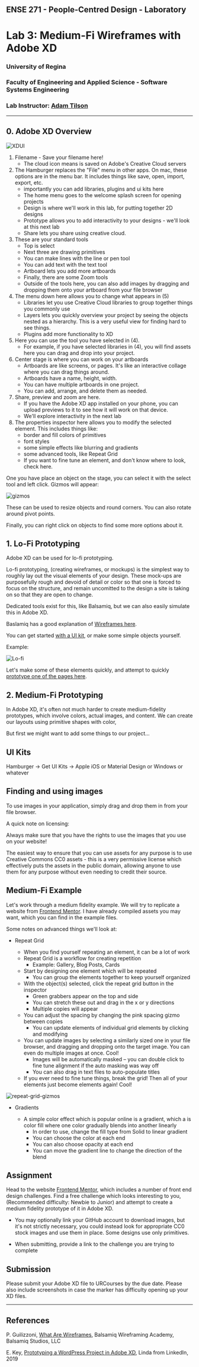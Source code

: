 ## ENSE 271 - People-Centred Design - Laboratory

# Lab 3: Medium-Fi Wireframes with Adobe XD

### University of Regina
### Faculty of Engineering and Applied Science - Software Systems Engineering

### Lab Instructor: [Adam Tilson](mailto:Adam.Tilson@uregina.ca)

---

## 0. Adobe XD Overview

![XDUI][XDUI]

1. Filename - Save your filename here!
    - The cloud icon means is saved on Adobe's Creative Cloud servers
2. The Hamburger replaces the "File" menu in other apps. On mac, these options are in the menu bar. It includes things like save, open, import, export, etc.
    - importantly you can add libraries, plugins and ui kits here
    - The home menu goes to the welcome splash screen for opening projects  
    - Design is where we'll work in this lab, for putting together 2D designs
    - Prototype allows you to add interactivity to your designs - we'll look at this next lab
    - Share lets you share using creative cloud.
3. These are your standard tools
    - Top is select
    - Next three are drawing primitives
    - You can make lines with the line or pen tool
    - You can add text with the text tool
    - Artboard lets you add more artboards
    - Finally, there are some Zoom tools
    - Outside of the tools here, you can also add images by dragging and dropping them onto your artboard from your file browser
4. The menu down here allows you to change what appears in (5)
    - Libraries let you use Creative Cloud libraries to group together things you commonly use
    - Layers lets you quickly overview your project by seeing the objects nested as a hierarchy. This is a very useful view for finding hard to see things.
    - Plugins add more functionality to XD
5. Here you can use the tool you have selected in (4). 
    - For example, if you have selected libraries in (4), you will find assets here you can drag and drop into your project.
6. Center stage is where you can work on your artboards
    - Artboards are like screens, or pages. It's like an interactive collage where you can drag things around.
    - Artboards have a name, height, width.
    - You can have multiple artboards in one project.
    - You can add, arrange, and delete them as needed.
7. Share, preview and zoom are here. 
    - If you have the Adobe XD app installed on your phone, you can upload previews to it to see how it will work on that device.
    - We'll explore interactivity in the next lab
8.  The properties inspector here allows you to modify the selected element. This includes things like:
    - border and fill colors of primitives
    - font styles
    - some simple effects like blurring and gradients
    - some advanced tools, like Repeat Grid
    - If you want to fine tune an element, and don't know where to look, check here.

One you have place an object on the stage, you can select it with the select tool and left click. Gizmos will appear:

![gizmos][gizmos]

These can be used to resize objects and round corners. You can also rotate around pivot points.

Finally, you can right click on objects to find some more options about it.

## 1. Lo-Fi Prototyping

Adobe XD can be used for lo-fi prototyping.

Lo-fi prototyping, (creating wireframes, or mockups) is the simplest way to roughly lay out the visual elements of your design. These mock-ups are purposefully rough and devoid of detail or color so that one is forced to focus on the structure, and remain uncomitted to the design a site is taking on so that they are open to change.

Dedicated tools exist for this, like Balsamiq, but we can also easily simulate this in Adobe XD.

Baslamiq has a good explanation of [Wireframes here](https://balsamiq.com/learn/articles/what-are-wireframes/).

You can get started [with a UI kit](http://handdrawngoods.com/store/jolly-ui-free-hand-drawn-ui-kit/), or make some simple objects yourself.

Example:

![Lo-fi][Lo-fi]

Let's make some of these elements quickly, and attempt to quickly [prototype one of the pages here](https://balsamiq.com/learn/articles/what-are-wireframes/).

## 2. Medium-Fi Prototyping

In Adobe XD, it's often not much harder to create medium-fidelity prototypes, which involve colors, actual images, and content. We can create our layouts using primitive shapes with color, 

But first we might want to add some things to our project...

## UI Kits

Hamburger -> Get UI Kits -> Apple iOS or Material Design or Windows or whatever

## Finding and using images

To use images in your application, simply drag and drop them in from your file browser. 

A quick note on licensing:

Always make sure that you have the rights to use the images that you use on your website!

The easiest way to ensure that you can use assets for any purpose is to use Creative Commons CC0 assets - this is a very permissive license which effectively puts the assets in the public domain, allowing anyone to use them for any purpose without even needing to credit their source.

## Medium-Fi Example

Let's work through a medium fidelity example. We will try to replicate a website from [Frontend Mentor](https://www.frontendmentor.io/). I have already compiled assets you may want, which you can find in the example files.

Some notes on advanced things we'll look at:

- Repeat Grid

    - When you find yourself repeating an element, it can be a lot of work
    - Repeat Grid is a workflow for creating repetition
        - Example: Gallery, Blog Posts, Cards
    - Start by designing one element which will be repeated
        - You can group the elements together to keep yourself organized
    - With the object(s) selected, click the repeat grid button in the inspector
        - Green grabbers appear on the top and side
        - You can stretch these out and drag in the x or y directions
        - Multiple copies will appear
    - You can adjust the spacing by changing the pink spacing gizmo between copies
        - You can update elements of individual grid elements by clicking and modifying
    - You can update images by selecting a similarly sized one in your file browser, and dragging and dropping onto the target image. You can even do multiple images at once. Cool!
        - Images will be automatically masked – you can double click to fine tune alignment if the auto masking was way off
        - You can also drag in text files to auto-populate titles
    - If you ever need to fine tune things, break the grid! Then all of your elements just become elements again! Cool!

![repeat-grid-gizmos][repeat-grid-gizmos]

- Gradients

    - A simple color effect which is popular online is a gradient, which a is color fill where one color gradually blends into another linearly
        - In order to use, change the fill type from Solid to linear gradient
        - You can choose the color at each end
        - You can also choose opacity at each end
        - You can move the gradient line to change the direction of the blend

## Assignment

Head to the website [Frontend Mentor](https://www.frontendmentor.io/challenges), which includes a number of front end design challenges. Find a free challenge which looks interesting to you, (Recommended difficulty: Newbie to Junior) 
and attempt to create a medium fidelity prototype of it in Adobe XD.

- You may optionally link your GitHub account to download images, but it's not strictly necessary, you could instead look for appropriate CC0 stock images and use them in place. Some designs use only primitives.

- When submitting, provide a link to the challenge you are trying to complete

## Submission

Please submit your Adobe XD file to URCourses by the due date. Please also include screenshots in case the marker has difficulty opening up your XD files.

---

## References

P. Guilizzoni, [What Are Wireframes](https://balsamiq.com/learn/articles/what-are-wireframes/), Balsamiq Wireframing Academy, Balsamiq Studios, LLC

E. Key, [Prototyping a WordPress Project in Adobe XD](https://www.lynda.com/Web-tutorials/Prototyping-WordPress-Project-Adobe-XD/2809592-2.html), Linda from LinkedIn, 2019

[Lo-fi]: res/lofi.png "Lo-fi"
[XDUI]: res/xd-ui.png "XD User Interface"
[gizmos]: res/gizmos.png "Gizmos for resizing"
[repeat-grid-gizmos]: res/repeat-grid-gizmos.png "Repeat grid gizmos"